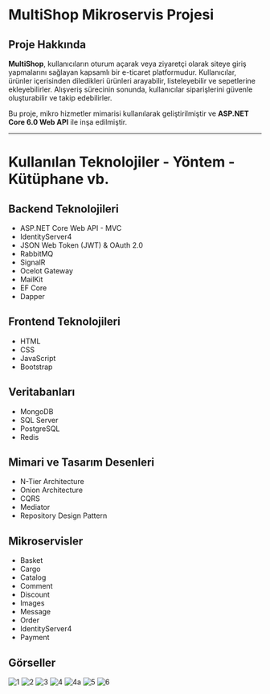 # MultiShop Mikroservis Projesi 

## Proje Hakkında

**MultiShop**, kullanıcıların oturum açarak veya ziyaretçi olarak siteye giriş yapmalarını sağlayan kapsamlı bir e-ticaret platformudur. Kullanıcılar, ürünler içerisinden diledikleri ürünleri arayabilir, listeleyebilir ve sepetlerine ekleyebilirler. Alışveriş sürecinin sonunda, kullanıcılar siparişlerini güvenle oluşturabilir ve takip edebilirler.

Bu proje, mikro hizmetler mimarisi kullanılarak geliştirilmiştir ve **ASP.NET Core 6.0 Web API** ile inşa edilmiştir.

---

# Kullanılan Teknolojiler - Yöntem - Kütüphane vb.

## Backend Teknolojileri
- ASP.NET Core Web API - MVC
- IdentityServer4
- JSON Web Token (JWT) & OAuth 2.0
- RabbitMQ
- SignalR
- Ocelot Gateway
- MailKit
- EF Core
- Dapper

## Frontend Teknolojileri
- HTML
- CSS
- JavaScript
- Bootstrap

## Veritabanları
- MongoDB
- SQL Server
- PostgreSQL
- Redis

## Mimari ve Tasarım Desenleri
- N-Tier Architecture
- Onion Architecture
- CQRS
- Mediator
- Repository Design Pattern

## Mikroservisler
- Basket
- Cargo
- Catalog
- Comment
- Discount
- Images
- Message
- Order
- IdentityServer4
- Payment

## Görseller 
![1](https://github.com/user-attachments/assets/f2622250-911a-41cc-aefe-afe3d3362460)
![2](https://github.com/user-attachments/assets/14c10495-ffc2-417f-b130-9e5b900c7504)
![3](https://github.com/user-attachments/assets/20aafb28-c73c-45ae-8296-722596e1f6d4)
![4](https://github.com/user-attachments/assets/d44677d0-a56c-44a8-8ac8-b73cb8ab1c13)
![4a](https://github.com/user-attachments/assets/bb3a6240-a5e5-4710-9d3d-fd74023a072b)
![5](https://github.com/user-attachments/assets/b50300f7-34b3-4b36-ba22-d7d0a6e1c12c)
![6](https://github.com/user-attachments/assets/a8be6841-556d-4fc2-92ee-2d647f3ef236)
